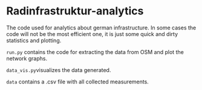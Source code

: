 # Radinfrastruktur-analytics

The code used for analytics about german infrastructure. In some cases the code will not be the most efficient one, it is just some quick and dirty statistics and plotting.

`run.py` contains the code for extracting the data from OSM and plot the network graphs. 

`data_vis.py`visualizes the data generated. 

`data` contains a .csv file with all collected measurements.